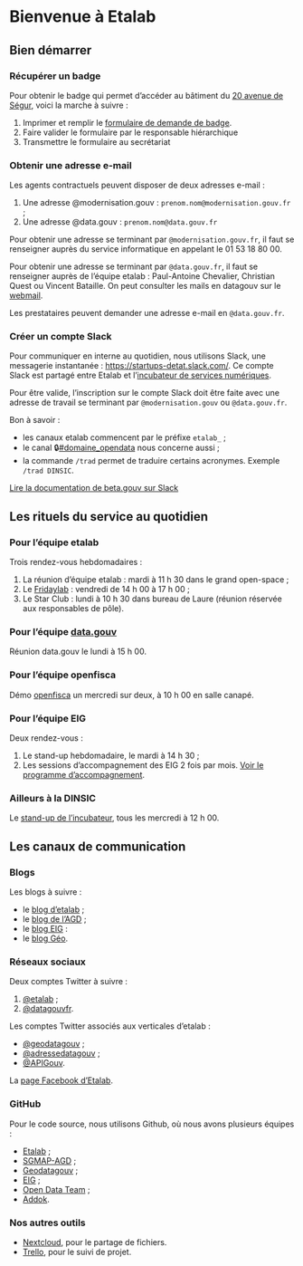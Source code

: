 # Bienvenue à Etalab

## Bien démarrer

### Récupérer un badge

Pour obtenir le badge qui permet d’accéder au bâtiment du [20 avenue de Ségur](https://adresse.data.gouv.fr/map?lng=2.30831&lat=48.8503&z=18), voici la marche à suivre :

1. Imprimer et remplir le [formulaire de demande de badge](https://raw.github.com/wiki/betagouv/beta.gouv.fr/files/formulaire.pdf).
2. Faire valider le formulaire par le responsable hiérarchique
3. Transmettre le formulaire au secrétariat

### Obtenir une adresse e-mail

Les agents contractuels peuvent disposer de deux adresses e-mail :

1. Une adresse @modernisation.gouv : `prenom.nom@modernisation.gouv.fr` ;
2. Une adresse @data.gouv : `prenom.nom@data.gouv.fr`

Pour obtenir une adresse se terminant par `@modernisation.gouv.fr`, il faut se renseigner auprès du service informatique en appelant le 01 53 18 80 00.

Pour obtenir une adresse se terminant par `@data.gouv.fr`, il faut se renseigner auprès de l’équipe etalab : Paul-Antoine Chevalier, Christian Quest ou Vincent Bataille. On peut consulter les mails en datagouv sur le [webmail](https://webmail.data.gouv.fr).

Les prestataires peuvent demander une adresse e-mail en `@data.gouv.fr`.

### Créer un compte Slack

Pour communiquer en interne au quotidien, nous utilisons Slack, une messagerie instantanée : https://startups-detat.slack.com/. Ce compte Slack est partagé entre Etalab et l’[incubateur de services numériques](https://beta.gouv.fr/).

Pour être valide, l’inscription sur le compte Slack doit être faite avec une adresse de travail se terminant par `@modernisation.gouv` ou `@data.gouv.fr`.

Bon à savoir :

* les canaux etalab commencent par le préfixe `etalab_` ;
* le canal 🔒[#domaine_opendata](https://startups-detat.slack.com/messages/C04QZ3S8H) nous concerne aussi ;
* la commande `/trad` permet de traduire certains acronymes. Exemple `/trad DINSIC`.

[Lire la documentation de beta.gouv sur Slack](https://github.com/betagouv/beta.gouv.fr/wiki/Slack)

## Les rituels du service au quotidien

### Pour l’équipe etalab  

Trois rendez-vous hebdomadaires :

1. La réunion d’équipe etalab : mardi à 11 h 30 dans le grand open-space ;
2. Le [Fridaylab](etalab/fridaylab) : vendredi de 14 h 00 à 17 h 00 ;
3. Le Star Club : lundi à 10 h 30 dans bureau de Laure (réunion réservée aux responsables de pôle).

### Pour l’équipe [data.gouv](https://www.data.gouv.fr/fr/)

Réunion data.gouv le lundi à 15 h 00.

### Pour l’équipe openfisca

Démo [openfisca](https://fr.openfisca.org/) un mercredi sur deux, à 10 h 00 en salle canapé.

### Pour l’équipe EIG

Deux rendez-vous :

 1. Le stand-up hebdomadaire, le mardi à 14 h 30 ;
 2. Les sessions d’accompagnement des EIG 2 fois par mois. [Voir le programme d’accompagnement](https://github.com/entrepreneur-interet-general/eig-link/blob/master/accompagnement.org).

### Ailleurs à la DINSIC

Le [stand-up de l’incubateur](https://github.com/betagouv/beta.gouv.fr/wiki/Standup), tous les mercredi à 12 h 00.

## Les canaux de communication

### Blogs

Les blogs à suivre :

* le [blog d’etalab](http://etalab.gouv.fr/) ;
* le [blog de l’AGD](https://agd.data.gouv.fr/) ;
* le [blog EIG](https://entrepreneur-interet-general.etalab.gouv.fr/blog.html) :
* le [blog Géo](https://blog.geo.data.gouv.fr).

### Réseaux sociaux

Deux comptes Twitter à suivre :

1. [@etalab](https://twitter.com/etalab) ;
2. [@datagouvfr](https://twitter.com/datagouvfr).

Les comptes Twitter associés aux verticales d’etalab :

* [@geodatagouv](https://twitter.com/geodatagouv) ;
* [@adressedatagouv](https://twitter.com/adressedatagouv) ;
* [@APIGouv](https://twitter.com/APIGouv).

La [page Facebook d’Etalab](https://www.facebook.com/etalab/).

### GitHub

Pour le code source, nous utilisons Github, où nous avons plusieurs équipes :

* [Etalab](https://github.com/etalab) ;
* [SGMAP-AGD](https://github.com/sgmap-agd) ;
* [Geodatagouv](https://github.com/geodatagouv) ;
* [EIG](https://github.com/entrepreneur-interet-general) ;
* [Open Data Team](https://github.com/opendatateam) ;
* [Addok](https://github.com/addok).

### Nos autres outils

* [Nextcloud](https://nextcloud.data.gouv.fr), pour le partage de fichiers.
* [Trello](https://trello.com/etalab/home), pour le suivi de projet.

